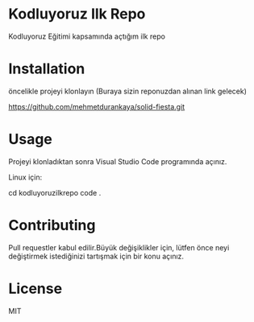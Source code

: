 # Kodluyoruz Ilk Repo
Kodluyoruz Eğitimi kapsamında açtığım ilk repo


# Installation
öncelikle projeyi klonlayın (Buraya sizin reponuzdan alınan link gelecek)

https://github.com/mehmetdurankaya/solid-fiesta.git

# Usage

Projeyi klonladıktan sonra Visual Studio Code programında açınız.

Linux için:

cd kodluyoruzilkrepo
code .

# Contributing

Pull requestler kabul edilir.Büyük değişiklikler için, lütfen önce neyi değiştirmek
istediğinizi tartışmak için bir konu açınız.

# License
MIT
